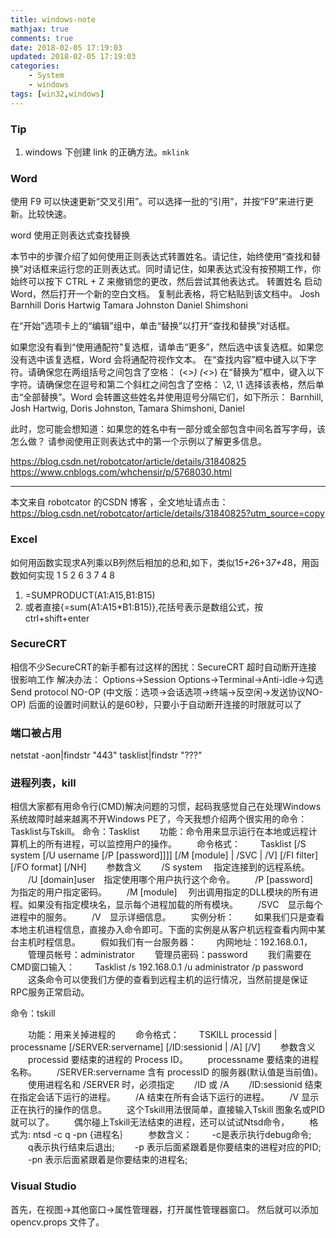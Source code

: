 ```yaml
---
title: windows-note
mathjax: true
comments: true
date: 2018-02-05 17:19:03
updated: 2018-02-05 17:19:03
categories:
    - System
    - windows
tags: [win32,windows]
---
```


### Tip
1. windows 下创建 link 的正确方法。`mklink`

### Word
使用 F9 可以快速更新“交叉引用”。可以选择一批的“引用”，并按“F9”来进行更新。比较快速。

word 使用正则表达式查找替换

本节中的步骤介绍了如何使用正则表达式转置姓名。请记住，始终使用“查找和替换”对话框来运行您的正则表达式。同时请记住，如果表达式没有按预期工作，你始终可以按下 CTRL + Z 来撤销您的更改，然后尝试其他表达式。
转置姓名
启动 Word，然后打开一个新的空白文档。 复制此表格，将它粘贴到该文档中。 
Josh Barnhill
Doris Hartwig
Tamara Johnston
Daniel Shimshoni

在“开始”选项卡上的“编辑”组中，单击“替换”以打开“查找和替换”对话框。

如果您没有看到“使用通配符”复选框，请单击“更多”，然后选中该复选框。如果您没有选中该复选框，Word 会将通配符视作文本。
在“查找内容”框中键入以下字符。请确保您在两组括号之间包含了空格： (<*>) (<*>)
在“替换为”框中，键入以下字符。请确保您在逗号和第二个斜杠之间包含了空格： \2, \1
选择该表格，然后单击“全部替换”。Word 会转置这些姓名并使用逗号分隔它们，如下所示： 
Barnhill, Josh
Hartwig, Doris
Johnston, Tamara
Shimshoni, Daniel

此时，您可能会想知道：如果您的姓名中有一部分或全部包含中间名首写字母，该怎么做？ 请参阅使用正则表达式中的第一个示例以了解更多信息。

https://blog.csdn.net/robotcator/article/details/31840825
https://www.cnblogs.com/whchensir/p/5768030.html

---------------------

本文来自 robotcator 的CSDN 博客 ，全文地址请点击：https://blog.csdn.net/robotcator/article/details/31840825?utm_source=copy 
### Excel
如何用函数实现求A列乘以B列然后相加的总和,如下，类似1*5+2*6+3*7+4*8，用函数如何实现
1  5
2  6
3  7
4  8

1. =SUMPRODUCT(A1:A15,B1:B15)
1. 或者直接{=sum(A1:A15\*B1:B15)},花括号表示是数组公式，按ctrl+shift+enter

### SecureCRT
 相信不少SecureCRT的新手都有过这样的困扰：SecureCRT 超时自动断开连接 很影响工作
解决办法：
Options->Session Options->Terminal->Anti-idle->勾选Send protocol NO-OP
(中文版：选项->会话选项->终端->反空闲->发送协议NO-OP)
后面的设置时间默认的是60秒，只要小于自动断开连接的时限就可以了

### 端口被占用
netstat -aon|findstr "443"
tasklist|findstr "???"

### 进程列表，kill
相信大家都有用命令行(CMD)解决问题的习惯，起码我感觉自己在处理Windows系统故障时越来越离不开Windows PE了，今天我想介绍两个很实用的命令：Tasklist与Tskill。
命令：Tasklist
　　功能：命令用来显示运行在本地或远程计算机上的所有进程，可以监控用户的操作。
　　命令格式：
　　Tasklist [/S system [/U username [/P [password]]]] [/M [module] | /SVC | /V] [/FI filter] [/FO format] [/NH]
　　参数含义
　　/S system　 指定连接到的远程系统。
　　/U [domain\]user　指定使用哪个用户执行这个命令。
　　/P [password]　 为指定的用户指定密码。
　　/M [module]　 列出调用指定的DLL模块的所有进程。如果没有指定模块名，显示每个进程加载的所有模块。
　　/SVC　显示每个进程中的服务。
　　/V　显示详细信息。
　　实例分析：
　　如果我们只是查看本地主机进程信息，直接办入命令即可。下面的实例是从客户机远程查看内网中某台主机时程信息。
　　假如我们有一台服务器：
　　内网地址：192.168.0.1，
　　管理员帐号：administrator
　　管理员密码：password
　　我们需要在CMD窗口输入：
　　Tasklist /s 192.168.0.1 /u administrator /p password
　　这条命令可以使我们方便的查看到远程主机的运行情况，当然前提是保证RPC服务正常启动。

命令：tskill

　　功能：用来关掉进程的
　　命令格式：
　　TSKILL processid | processname [/SERVER:servername] [/ID:sessionid | /A] [/V]
　　参数含义
　　processid 要结束的进程的 Process ID。
　　processname 要结束的进程名称。
　　/SERVER:servername 含有 processID 的服务器(默认值是当前值)。
　　使用进程名和 /SERVER 时，必须指定
　　/ID 或 /A
　　/ID:sessionid 结束在指定会话下运行的进程。
　　/A 结束在所有会话下运行的进程。
　　/V 显示正在执行的操作的信息。
　　这个Tskill用法很简单，直接输入Tskill 图象名或PID就可以了。
　　偶尔碰上Tskill无法结束的进程，还可以试试Ntsd命令，
　　格式为: ntsd -c q -pn {进程名｝
　　参数含义：
　　-c是表示执行debug命令;
　　q表示执行结束后退出;
　　-p 表示后面紧跟着是你要结束的进程对应的PID;
　　-pn 表示后面紧跟着是你要结束的进程名; 

### Visual Studio
首先，在视图→其他窗口→属性管理器，打开属性管理器窗口。
然后就可以添加 opencv.props 文件了。
